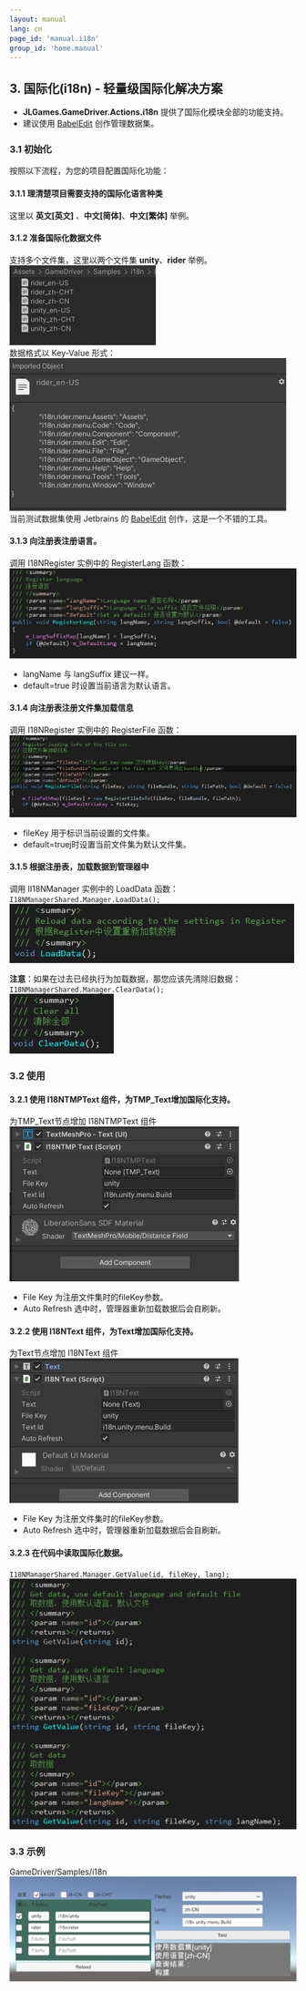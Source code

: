 ```yaml
---
layout: manual
lang: cn
page_id: 'manual.i18n'
group_id: 'home.manual'
---
```

## 3. 国际化(i18n) - 轻量级国际化解决方案

+ **JLGames.GameDriver.Actions.i18n** 提供了国际化模块全部的功能支持。
+ 建议使用 [BabelEdit](https://www.codeandweb.com/babeledit) 创作管理数据集。

### 3.1 初始化
按照以下流程，为您的项目配置国际化功能：  

#### 3.1.1 理清楚项目需要支持的国际化语言种类
这里以 **英文[英文]** 、**中文[简体]**、**中文[繁体]** 举例。  

#### 3.1.2 准备国际化数据文件
支持多个文件集，这里以两个文件集 **unity**、**rider** 举例。  
![image](assets/img/i18n_1.png)  
数据格式以 Key-Value 形式：  
![image](assets/img/i18n_11.png)  
当前测试数据集使用 Jetbrains 的 [BabelEdit](https://www.codeandweb.com/babeledit) 创作，这是一个不错的工具。  

#### 3.1.3 向注册表注册语言。
调用 I18NRegister 实例中的 RegisterLang 函数：  
![image](assets/img/i18n_6.png)  
+ langName 与 langSuffix 建议一样。
+ default=true 时设置当前语言为默认语言。
  
#### 3.1.4 向注册表注册文件集加载信息
调用 I18NRegister 实例中的 RegisterFile 函数：  
![image](assets/img/i18n_7.png)  
+ fileKey 用于标识当前设置的文件集。
+ default=truej时设置当前文件集为默认文件集。

#### 3.1.5 根据注册表，加载数据到管理器中
调用 II18NManager 实例中的 LoadData 函数：  
`I18NManagerShared.Manager.LoadData();`  
![image](assets/img/i18n_8.png)  

**注意**：如果在过去已经执行为加载数据，那您应该先清除旧数据：  
`I18NManagerShared.Manager.ClearData();`  
![image](assets/img/i18n_9.png)  

### 3.2 使用

#### 3.2.1 使用 I18NTMPText 组件，为TMP_Text增加国际化支持。
为TMP_Text节点增加 I18NTMPText 组件   
![image](assets/img/i18n_3.png)  
+ File Key 为注册文件集时的fileKey参数。
+ Auto Refresh 选中时，管理器重新加载数据后会自刷新。
  
#### 3.2.2 使用 I18NText 组件，为Text增加国际化支持。
为Text节点增加 I18NText 组件   
![image](assets/img/i18n_2.png)  
+ File Key 为注册文件集时的fileKey参数。
+ Auto Refresh 选中时，管理器重新加载数据后会自刷新。

#### 3.2.3 在代码中读取国际化数据。
`I18NManagerShared.Manager.GetValue(id, fileKey, lang);`  
![image](assets/img/i18n_10.png)  

### 3.3 示例
GameDriver/Samples/i18n  
![image](assets/img/i18n_4.png)  